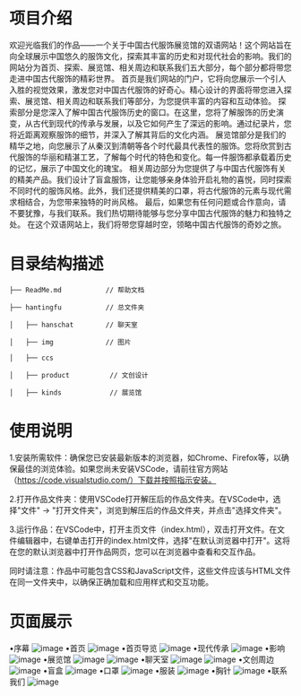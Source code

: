 # 项目介绍
    
欢迎光临我们的作品——一个关于中国古代服饰展览馆的双语网站！这个网站旨在向全球展示中国悠久的服饰文化，探索其丰富的历史和对现代社会的影响。我们的网站分为首页、探索、展览馆、相关周边和联系我们五大部分，每个部分都将带您走进中国古代服饰的精彩世界。
首页是我们网站的门户，它将向您展示一个引人入胜的视觉效果，激发您对中国古代服饰的好奇心。精心设计的界面将带您进入探索、展览馆、相关周边和联系我们等部分，为您提供丰富的内容和互动体验。
探索部分是您深入了解中国古代服饰历史的窗口。在这里，您将了解服饰的历史演变，从古代到现代的传承与发展，以及它如何产生了深远的影响。通过纪录片，您将近距离观察服饰的细节，并深入了解其背后的文化内涵。
展览馆部分是我们的精华之地，向您展示了从秦汉到清朝等各个时代最具代表性的服饰。您将欣赏到古代服饰的华丽和精湛工艺，了解每个时代的特色和变化。每一件服饰都承载着历史的记忆，展示了中国文化的瑰宝。
相关周边部分为您提供了与中国古代服饰有关的精美产品。我们设计了盲盒服饰，让您能够亲身体验开启礼物的喜悦，同时探索不同时代的服饰风格。此外，我们还提供精美的口罩，将古代服饰的元素与现代需求相结合，为您带来独特的时尚风格。
最后，如果您有任何问题或合作意向，请不要犹豫，与我们联系。我们热切期待能够与您分享中国古代服饰的魅力和独特之处。
在这个双语网站上，我们将带您穿越时空，领略中国古代服饰的奇妙之旅。
# 目录结构描述
    ├── ReadMe.md           // 帮助文档
    
    ├── hantingfu           // 总文件夹
    
    │   ├── hanschat        // 聊天室
    
    │   ├── img             // 图片
    
    │   ├── ccs
    
    │   ├── product          // 文创设计
    
    │   ├── kinds            // 展览馆
 
# 使用说明
 
1.安装所需软件：确保您已安装最新版本的浏览器，如Chrome、Firefox等，以确保最佳的浏览体验。如果您尚未安装VSCode，请前往官方网站（https://code.visualstudio.com/）下载并按照指示安装。

2.打开作品文件夹：使用VSCode打开解压后的作品文件夹。在VSCode中，选择"文件" -> "打开文件夹"，浏览到解压后的作品文件夹，并点击"选择文件夹"。

3.运行作品：在VSCode中，打开主页文件（index.html），双击打开文件。在文件编辑器中，右键单击打开的index.html文件，选择"在默认浏览器中打开"。这将在您的默认浏览器中打开作品网页，您可以在浏览器中查看和交互作品。

同时请注意：作品中可能包含CSS和JavaScript文件，这些文件应该与HTML文件在同一文件夹中，以确保正确加载和应用样式和交互功能。
 
# 页面展示
•序幕
![image](https://github.com/GwanSY/HanTingFu/blob/master/image/20230524991682778138TZAI4dYi4zr_07pK7idh0CR9fIO-sV.png)
•首页
![image](https://github.com/GwanSY/HanTingFu/blob/master/image/20230524991682778234RQPlEAhrjV8Zj0CR5zSpKNIqSsQNyr.png)
•首页导览
![image](https://github.com/GwanSY/HanTingFu/blob/master/image/20230524991682778396Q9LTJXqZiz7dw0XhGoQLkV3kzT0M5v.png)
•现代传承
![image](https://github.com/GwanSY/HanTingFu/blob/master/image/20230524991682778622KB8HI-8HcZZR2fsqmpwSGdgX_YG2Q2.png)
•影响
![image](https://github.com/GwanSY/HanTingFu/blob/master/image/20230524991682778585KLcq68TqBQtSkMuhS1w_p8K-Pxxq6l.png)
•展览馆
![image](https://github.com/GwanSY/HanTingFu/blob/master/image/20230524991682778731XEFGHmJxXffSOWItY3E6KGMsnZhk4S.png)
![image](https://github.com/GwanSY/HanTingFu/blob/master/image/20230524991682778786VmwQf9f9m3zS6xNlP1IZTKBWlDhcwT.png)
•聊天室
![image](https://github.com/GwanSY/HanTingFu/blob/master/image/%E5%BE%AE%E4%BF%A1%E6%88%AA%E5%9B%BE_20231228170404.png)
![image](https://github.com/GwanSY/HanTingFu/blob/master/image/%E5%BE%AE%E4%BF%A1%E6%88%AA%E5%9B%BE_20231228170509.png)
•文创周边
![image](https://github.com/GwanSY/HanTingFu/blob/master/image/%E5%BE%AE%E4%BF%A1%E6%88%AA%E5%9B%BE_20231228170441.png)
•盲盒
![image](https://github.com/GwanSY/HanTingFu/blob/master/image/20230524991682778854vXklaLBvgP1An_D8hX-si7n-maxJMd.png)
•口罩
![image](https://github.com/GwanSY/HanTingFu/blob/master/image/20230524991682778903nw5CZ68fnggotuVDTFqM3PhO_26M7D.png)
•服装
![image](https://github.com/GwanSY/HanTingFu/blob/master/image/20230524991682778934puyXYa_FngIl-TRV0IEjflNYGCNxw8.png)
•胸针
![image](https://github.com/GwanSY/HanTingFu/blob/master/image/202305249916827789641b6rmXEFPsJ0hU_JGrG53ElXKRf_nP.png)
•联系我们
![image](https://github.com/GwanSY/HanTingFu/blob/master/image/20230524991682778991NtntU7bv82V7AP4rCS8Azj_yiOE0_r.png)
   
 
